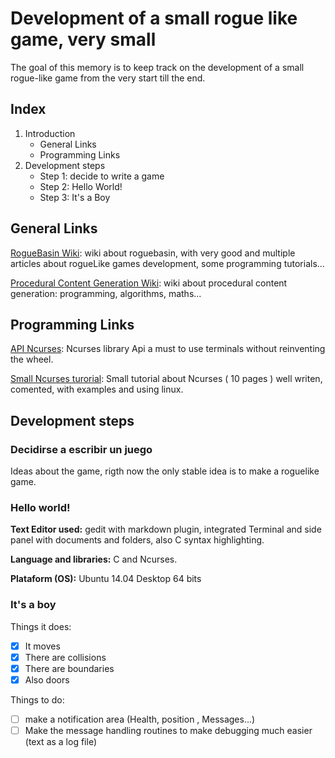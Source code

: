 # Development of a small rogue like game, very small

The goal of this memory is to keep track on the development of a small rogue-like game from the very
start till the end.

## Index

1. Introduction
    - General Links
	- Programming Links
2. Development steps
	- Step 1: decide to write a game
	- Step 2: Hello World!
	- Step 3: It's a Boy





## General Links

[RogueBasin Wiki](http://www.roguebasin.com/index.php?title=Main_Page): wiki about roguebasin, with
very good and multiple articles about rogueLike games development, some programming tutorials...

[Procedural Content Generation Wiki](http://pcg.wikidot.com/): wiki about procedural content 
generation: programming, algorithms, maths...

## Programming Links

[API Ncurses](http://invisible-island.net/ncurses/man/ncurses.3x.html): Ncurses library Api
a must to use terminals without reinventing the wheel.

[Small Ncurses turorial](http://heather.cs.ucdavis.edu/~matloff/UnixAndC/CLanguage/Curses.pdf): 
Small tutorial about Ncurses ( 10 pages ) well writen, comented, with examples and using linux.

## Development steps

### Decidirse a escribir un juego

Ideas about the game, rigth now the only stable idea is to make a roguelike game.

### Hello world!

**Text Editor used:** gedit with markdown plugin, integrated Terminal and side panel with documents and
folders, also C syntax highlighting.

**Language and libraries:** C and Ncurses.

**Plataform (OS):** Ubuntu 14.04 Desktop 64 bits

### It's a boy
Things it does:
- [x] It moves
- [x] There are collisions
- [x] There are boundaries
- [x] Also doors

Things to do:
- [ ] make a notification area (Health, position , Messages...)
- [ ] Make the message handling routines to make debugging much easier (text as a log file)
